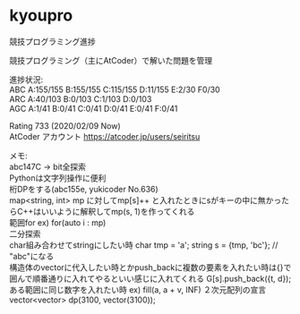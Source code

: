 # kyoupro
競技プログラミング進捗

競技プログラミング（主にAtCoder）で解いた問題を管理

進捗状況:  
ABC A:155/155 B:155/155 C:115/155 D:11/155 E:2/30 F0/30  
ARC A:40/103 B:0/103 C:1/103 D:0/103  
AGC A:1/41 B:0/41 C:0/41 D:0/41 E:0/41 F:0/41

Rating 733 (2020/02/09 Now)  
AtCoder アカウント
https://atcoder.jp/users/seiritsu

メモ:  
abc147C -> bit全探索  
Pythonは文字列操作に便利   
桁DPをする(abc155e, yukicoder No.636)  
map<string, int> mp に対してmp[s]++ と入れたときにsがキーの中に無かったらC++はいいように解釈してmp(s, 1)を作ってくれる  
範囲for ex) for(auto i : mp)  
二分探索  
char組み合わせてstringにしたい時 char tmp = 'a'; string s = {tmp, 'bc'}; // "abc"になる  
構造体のvectorに代入したい時とかpush_backに複数の要素を入れたい時は{}で囲んで順番通りに入れてやるといい感じに入れてくれる G[s].push_back({t, d});  
ある範囲に同じ数字を入れたい時 ex) fill(a, a + v, INF)
２次元配列の宣言 vector<vector<int>> dp(3100, vector<int>(3100));